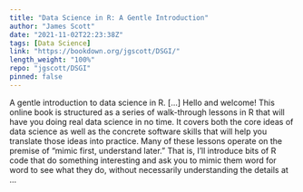 ```yaml
---
title: "Data Science in R: A Gentle Introduction"
author: "James Scott"
date: "2021-11-02T22:23:38Z"
tags: [Data Science]
link: "https://bookdown.org/jgscott/DSGI/"
length_weight: "100%"
repo: "jgscott/DSGI"
pinned: false
---
```


A gentle introduction to data science in R. [...] Hello and welcome! This online book is structured as a series of walk-through lessons in R that will have you doing real data science in no time. It covers both the core ideas of data science as well as the concrete software skills that will help you translate those ideas into practice. Many of these lessons operate on the premise of “mimic first, understand later.” That is, I’ll introduce bits of R code that do something interesting and ask you to mimic them word for word to see what they do, without necessarily understanding the details at ...
